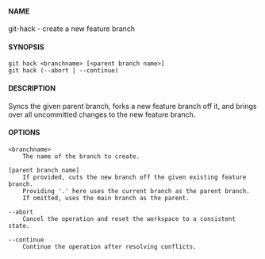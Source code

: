 #### NAME

git-hack - create a new feature branch


#### SYNOPSIS

```
git hack <branchname> [<parent branch name>]
git hack (--abort | --continue)
```


#### DESCRIPTION

Syncs the given parent branch,
forks a new feature branch off it,
and brings over all uncommitted changes to the new feature branch.


#### OPTIONS

```
<branchname>
    The name of the branch to create.

[parent branch name]
    If provided, cuts the new branch off the given existing feature branch.
    Providing '.' here uses the current branch as the parent branch.
    If omitted, uses the main branch as the parent.

--abort
    Cancel the operation and reset the workspace to a consistent state.

--continue
    Continue the operation after resolving conflicts.
```
